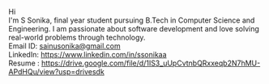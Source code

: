 Hi <br>
I'm S Sonika, final year student pursuing B.Tech in  Computer Science and Engineering.  I am passionate about software development and love solving real-world problems through technology.<br>
    Email ID: sainusonika@gmail.com<br>
    LinkedIn: https://www.linkedin.com/in/ssonikaa<br>
   Resume : https://drive.google.com/file/d/1IS3_uUpCvtnbQRxxeqb2N7hMU-APdHQu/view?usp=drivesdk

<!---
SSonikaa/SSonikaa is a ✨ special ✨ repository because its `README.md` (this file) appears on your GitHub profile.
You can click the Preview link to take a look at your changes.
--->
